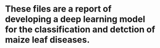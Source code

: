 # These files are a report of developing a deep learning model for the classification and detction of maize leaf diseases.
